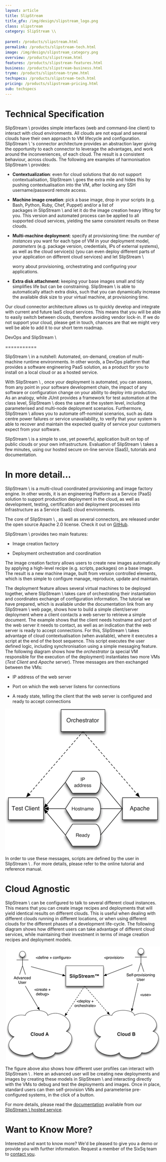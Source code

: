 ```yaml
---
layout: article
title: SlipStream
title_gfx: /img/design/slipstream_logo.png
class: slipstream
category: SlipStream \\

parent: /products/slipstream.html
permalink: /products/slipstream-tech.html
image: /img/design/slipstream_category.png
overview: /products/slipstream.html
features: /products/slipstream-features.html
business: /products/slipstream-business.html
tryme: /products/slipstream-tryme.html
techspecs: /products/slipstream-tech.html
pricing: /products/slipstream-pricing.html
sub: techspecs
---
```


Technical Specification
=================

SlipStream \\
 provides simple interfaces (web and command-line client) to interact with cloud environments. All clouds are not equal and several clouds have their own approach to VM lifecycle and configuration. SlipStream \\
's connector architecture provides an abstraction layer giving the opportunity to each connector to leverage the advantages, and work around the inconveniences, of each cloud. The result is a consistent behaviour, across clouds. The following are examples of harmonisation SlipStream \\
 provides:

* **Contextualization**: even for cloud solutions that do not support contextualisation, SlipStream \\
 goes the extra mile and
  hides this by pushing contextualisation into the VM, after locking any SSH username/password remote access.

* **Machine image creation**: pick a base image, drop in your scripts (e.g. Bash, Python, Ruby, Chef, Puppet) and/or a list of   
  packages in SlipStream \\
 and let it do the image creation heavy lifting for you. This version and automated process can be
  applied to all supported cloud services, yielding the same consistent results on these clouds.

* **Multi-machine deployment**: specify at provisioning time: the *number of instances* you want for each type of VM in your
  deployment model, *parameters* (e.g. package version, credentials, IPs of external systems), as well as the cloud service(s)
  (you can even deploy different parts of your application on different cloud services) and let SlipStream \\

  worry about provisioning, orchestrating and configuring your applications.

* **Extra disk attachment**: keeping your base images small and tidy simplifies life but can be constraining. 
  SlipStream \\
 is able to automatically attach extra disks, such that you can dynamically increase the available disk size to 
  your virtual machine, at provisioning time. 

Our cloud connector architecture allows us to quickly develop and integrate with current and future IaaS cloud services. 
This means that you will be able to easily switch between clouds, therefore avoiding vendor lock-in. If we do not support your cloud, please get in touch, chances are that we might very well be able to add it to our short term roadmap.

DevOps and SlipStream \\

===========

SlipStream \\
 in a nutshell: Automated, on-demand, creation of multi-machine runtime environments. In other words, a DevOps platform that provides a software engineering PaaS solution, as a product for you to install on a local cloud or as a hosted service.

With SlipStream \\
, once your deployment is automated, you can assess, from any point in your software development chain, the impact of any software or configuration change on your ability to deploy into production. As an analogy, while JUnit provides a framework for test automation at the class level, SlipStream \\
 does the same at the system level, including parameterised and multi-node deployment scenarios. Furthermore, SlipStream \\
 allows you to automate off-nominal scenarios, such as data centre power failures or service unavailability, to verify that your system is able to recover and maintain the expected quality of service your customers expect from your software.

SlipStream \\
 is a simple to use, yet powerful, application built on top of public clouds or your own infrastructure. Evaluation of SlipStream \\
 takes a few minutes, using our hosted secure on-line service (SaaS), tutorials and documentation.


In more detail...
=================

SlipStream \\
 is a multi-cloud coordinated provisioning and image factory engine. In other words, it is an engineering Platform as a Service (PaaS) solution to support production deployment in the cloud, as well as development, testing, certification and deployment processes into Infrastructure as a Service (IaaS) cloud environments. 


The core of SlipStream \\
, as well as several connectors, are released under the open source Apache 2.0 license.
Check it out on [GitHub](http://github.com/slipstream).

SlipStream \\
 provides two main features:

* Image creation factory

* Deployment orchestration and coordination

The image creation factory allows users to create new images automatically
by applying a high-level recipe (e.g. scripts, packages) on a base image.
The result is a new machine image, built from version controlled elements,
which is then simple to configure manage, reproduce, update and maintain.

The deployment feature allows several virtual machines to be deployed
together, where SlipStream \\
 takes care of orchestrating their instantiation
and coordinates exchange of configuration information. The tutorial we have
prepared, which is available under the documentation link from any 
SlipStream \\
 web page, shows how to build a simple client/server deployment where
a client contacts a web server to retrieve a simple document. The example
shows that the client needs hostname and port of the web
server it needs to contact, as well as an indication that the web server is
ready to accept connections. For this,
SlipStream \\
 takes advantage of cloud contextualisation (when available), 
where it executes
a script at the end of the boot sequence. This script executes the
user defined logic, including synchronisation using a simple messaging
feature. The following diagram shows how the *orchestrator* (a special VM
responsible for the execution of the deployment) instantiates two more
VMs (*Test Client* and *Apache* server). Three messages are then exchanged
between the VMs:

* IP address of the web server

* Port on which the web server listens for connections

* A ready state, telling the client that the web server is configured
  and ready to accept connections

<p align="center">
    <img src="/img/content/slipstream-deployment-overview.png" alt="SlipStream \\
 Simple Deployment Overview" />
</p>

In order to use these messages, scripts are defined by the user in
SlipStream \\
. For more details, please refer to the online tutorial
and reference manual.


Cloud Agnostic
===========

SlipStream \\
 can be configured to talk to several different cloud
instances. This means that you can create image recipes and deployments
that will yield identical results on different clouds. This is useful
when dealing with different clouds running in different locations, or
when using different clouds for the different phases of a development
life-cycle. The following diagram shows how different users can take
advantage of different cloud services, while maintaining their investment
in terms of image creation recipes and deployment models.

<p align="center">
    <img src="/img/content/slipstream-cloud-overview.png" alt="SlipStream \\
 Deployment Over Different Clouds" />
</p>

The figure above also shows how different user profiles can interact
with SlipStream \\
. Here an advanced user will be creating new deployments
and images by creating these models in SlipStream \\
 and interacting directly
with the VMs to debug and test the deployments and images. Once in place,
standard users can then self-provision VMs and parameterise pre-configured
systems, in the click of a button.

For more details, please read the [documentation](https://slipstream.sixsq.com/documentation)
available from our [SlipStream \\
 hosted service](https://slipstream.sixsq.com).

Want to Know More?
====

Interested and want to know more? We'd be pleased to give you a demo or provide you with further information. Request a member of the SixSq team to [contact you](mailto:support@sixsq.com).

